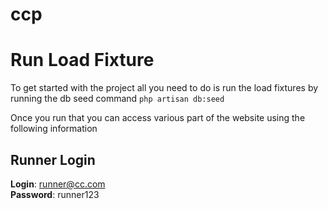 # ccp

# Run Load Fixture
To get started with the project all you need to do is run the load fixtures 
by running the db seed command ```php artisan db:seed```

Once you run that you can access various part of the website using the following information

## Runner Login
**Login**: runner@cc.com  
**Password**: runner123